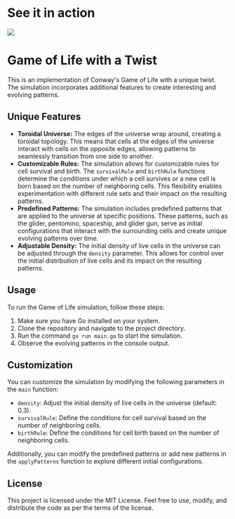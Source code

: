 # See it in action

![](https://github.com/Sieep-Coding/GOL/blob/main/gol.gif)

Game of Life with a Twist
=========================

This is an implementation of Conway's Game of Life with a unique twist. The simulation incorporates additional features to create interesting and evolving patterns.

Unique Features
---------------

*   **Toroidal Universe:** The edges of the universe wrap around, creating a toroidal topology. This means that cells at the edges of the universe interact with cells on the opposite edges, allowing patterns to seamlessly transition from one side to another.
*   **Customizable Rules:** The simulation allows for customizable rules for cell survival and birth. The `survivalRule` and `birthRule` functions determine the conditions under which a cell survives or a new cell is born based on the number of neighboring cells. This flexibility enables experimentation with different rule sets and their impact on the resulting patterns.
*   **Predefined Patterns:** The simulation includes predefined patterns that are applied to the universe at specific positions. These patterns, such as the glider, pentomino, spaceship, and glider gun, serve as initial configurations that interact with the surrounding cells and create unique evolving patterns over time.
*   **Adjustable Density:** The initial density of live cells in the universe can be adjusted through the `density` parameter. This allows for control over the initial distribution of live cells and its impact on the resulting patterns.

Usage
-----

To run the Game of Life simulation, follow these steps:

1.  Make sure you have Go installed on your system.
2.  Clone the repository and navigate to the project directory.
3.  Run the command `go run main.go` to start the simulation.
4.  Observe the evolving patterns in the console output.

Customization
-------------

You can customize the simulation by modifying the following parameters in the `main` function:

*   `density`: Adjust the initial density of live cells in the universe (default: 0.3).
*   `survivalRule`: Define the conditions for cell survival based on the number of neighboring cells.
*   `birthRule`: Define the conditions for cell birth based on the number of neighboring cells.

Additionally, you can modify the predefined patterns or add new patterns in the `applyPatterns` function to explore different initial configurations.

License
-------

This project is licensed under the MIT License. Feel free to use, modify, and distribute the code as per the terms of the license.
